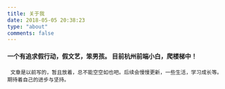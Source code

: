 ```yaml
---
title: 关于我
date: 2018-05-05 20:38:23
type: "about"
comments: false
---
```


#### 一个有追求假行动，假文艺，笨男孩。 目前杭州前端小白，爬楼梯中！

``
文章是以前写的，暂且放着，总不能空空如也吧。后续会慢慢更新，一些生活，学习成长等。期待着自己的进步与坚持。``